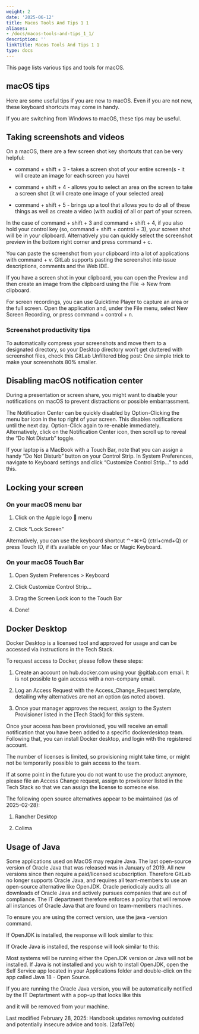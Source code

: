 ```yaml
---
weight: 2
date: '2025-06-12'
title: Macos Tools And Tips 1 1
aliases:
- /docs/macos-tools-and-tips_1_1/
description: ''
linkTitle: Macos Tools And Tips 1 1
type: docs
---
```


<!-- Unsupported block type: image -->

This page lists various tips and tools for macOS.

## macOS tips

Here are some useful tips if you are new to macOS. Even if you are not new, these keyboard shortcuts may come in handy.

If you are switching from Windows to macOS, these tips may be useful.

## Taking screenshots and videos

On a macOS, there are a few screen shot key shortcuts that can be very helpful:

- command + shift + 3 - takes a screen shot of your entire screen(s - it will create an image for each screen you have)

- command + shift + 4 - allows you to select an area on the screen to take a screen shot (it will create one image of your selected area)

- command + shift + 5 - brings up a tool that allows you to do all of these things as well as create a video (with audio) of all or part of your screen.

In the case of command + shift + 3 and command + shift + 4, if you also hold your control key (so, command + shift + control + 3), your screen shot will be in your clipboard. Alternatively you can quickly select the screenshot preview in the bottom right corner and press command + c.

You can paste the screenshot from your clipboard into a lot of applications with command + v. GitLab supports pasting the screenshot into issue descriptions, comments and the Web IDE.

If you have a screen shot in your clipboard, you can open the Preview and then create an image from the clipboard using the File -> New from clipboard.

For screen recordings, you can use Quicktime Player to capture an area or the full screen. Open the application and, under the File menu, select New Screen Recording, or press command + control + n.

### Screenshot productivity tips

To automatically compress your screenshots and move them to a designated directory, so your Desktop directory won’t get cluttered with screenshot files, check this GitLab Unfiltered blog post: One simple trick to make your screenshots 80% smaller.

## Disabling macOS notification center

During a presentation or screen share, you might want to disable your notifications on macOS to prevent distractions or possible embarrassment.

The Notification Center can be quickly disabled by Option-Clicking the menu bar icon in the top right of your screen. This disables notifications until the next day. Option-Click again to re-enable immediately. Alternatively, click on the Notification Center icon, then scroll up to reveal the “Do Not Disturb” toggle.

If your laptop is a MacBook with a Touch Bar, note that you can assign a handy “Do Not Disturb” button on your Control Strip. In System Preferences, navigate to Keyboard settings and click “Customize Control Strip…” to add this.

## Locking your screen

### On your macOS menu bar

1. Click on the Apple logo  menu

1. Click “Lock Screen”

Alternatively, you can use the keyboard shortcut ⌃+⌘+Q (ctrl+cmd+Q) or press Touch ID, if it’s available on your Mac or Magic Keyboard.

### On your macOS Touch Bar

1. Open System Preferences > Keyboard

1. Click Customize Control Strip…

1. Drag the Screen Lock icon to the Touch Bar

1. Done!

## Docker Desktop

Docker Desktop is a licensed tool and approved for usage and can be accessed via instructions in the Tech Stack.

To request access to Docker, please follow these steps:

1. Create an account on hub.docker.com using your @gitlab.com email. It is not possible to gain access with a non-company email.

1. Log an Access Request with the Access_Change_Request template, detailing why alternatives are not an option (as noted above).

1. Once your manager approves the request, assign to the System Provisioner listed in the [Tech Stack] for this system.

Once your access has been provisioned, you will receive an email notification that you have been added to a specific dockerdesktop team. Following that, you can install Docker desktop, and login with the registered account.

The number of licenses is limited, so provisioning might take time, or might not be temporarily possible to gain access to the team.

If at some point in the future you do not want to use the product anymore, please file an Access Change request, assign to provisioner listed in the Tech Stack so that we can assign the license to someone else.

The following open source alternatives appear to be maintained (as of 2025-02-28):

1. Rancher Desktop

1. Colima

## Usage of Java

Some applications used on MacOS may require Java. The last open-source version of Oracle Java that was released was in January of 2019. All new versions since then require a paid/licensed scubscription. Therefore GitLab no longer supports Oracle Java, and requires all team-members to use an open-source alternative like OpenJDK. Oracle periodicaly audits all downloads of Oracle Java and actively pursues companies that are out of compliance. The IT department therefore enforces a policy that will remove all instances of Oracle Java that are found on team-members machines.

To ensure you are using the correct version, use the java -version command.

If OpenJDK is installed, the response will look similar to this:

<!-- Unsupported block type: code -->

If Oracle Java is installed, the response will look similar to this:

<!-- Unsupported block type: code -->

Most systems will be running either the OpenJDK version or Java will not be installed. If Java is not installed and you wish to install OpenJDK, open the Self Service app located in your Applications folder and double-click on the app called Java 18 - Open Source.

If you are running the Oracle Java version, you will be automatically notified by the IT Deptartment with a pop-up that looks like this

and it will be removed from your machine.

Last modified February 28, 2025: Handbook updates removing outdated and potentially insecure advice and tools. (2afa17eb)